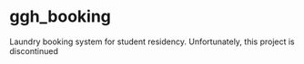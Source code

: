 # ggh_booking

Laundry booking system for student residency. Unfortunately, this project is discontinued
